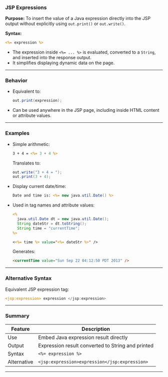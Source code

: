 ### JSP Expressions

**Purpose:**
To insert the value of a Java expression directly into the JSP output without explicitly using `out.print()` or `out.write()`.

**Syntax:**

```jsp
<%= expression %>
```

* The expression inside `<%= ... %>` is evaluated, converted to a `String`, and inserted into the response output.
* It simplifies displaying dynamic data on the page.

---

### Behavior

* Equivalent to:

  ```java
  out.print(expression);
  ```
* Can be used anywhere in the JSP page, including inside HTML content or attribute values.

---

### Examples

* Simple arithmetic:

  ```jsp
  3 + 4 = <%= 3 + 4 %>
  ```

  Translates to:

  ```java
  out.write("3 + 4 = ");
  out.print(3 + 4);
  ```

* Display current date/time:

  ```jsp
  Date and time is: <%= new java.util.Date() %>
  ```

* Used in tag names and attribute values:

  ```jsp
  <%
    java.util.Date dt = new java.util.Date();
    String dateStr = dt.toString();
    String time = "currentTime";
  %>

  <<%= time %> value="<%= dateStr %>" />
  ```

  Generates:

  ```html
  <currentTime value="Sun Sep 22 04:12:50 PDT 2013" />
  ```

---

### Alternative Syntax

Equivalent JSP expression tag:

```jsp
<jsp:expression> expression </jsp:expression>
```

---

### Summary

| Feature     | Description                                       |
| ----------- | ------------------------------------------------- |
| Use         | Embed Java expression result directly             |
| Output      | Expression result converted to String and printed |
| Syntax      | `<%= expression %>`                               |
| Alternative | `<jsp:expression>expression</jsp:expression>`     |

---